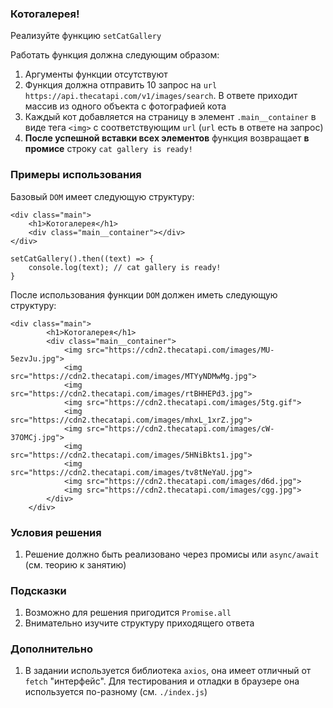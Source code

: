 ### Котогалерея!

Реализуйте функцию `setCatGallery`

Работать функция должна следующим образом:

1. Аргументы функции отсутствуют
2. Функция должна отправить 10 запрос
   на `url` `https://api.thecatapi.com/v1/images/search`. В ответе приходит массив из
   одного объекта с фотографией кота
3. Каждый кот добавляетcя на страницу в элемент `.main__container` в виде тега `<img>` с
   соответствующим `url` (`url` есть в ответе на запрос)
4. **После успешной вставки всех элементов** функция возвращает **в промисе**
   строку `cat gallery is ready!`

### Примеры использования

Базовый `DOM` имеет следующую структуру:

```
<div class="main">
    <h1>Котогалерея</h1>
    <div class="main__container"></div>
</div>
```

```
setCatGallery().then((text) => {
    console.log(text); // cat gallery is ready!
}
```

После использования функции `DOM` должен иметь следующую структуру:

```
<div class="main">
        <h1>Котогалерея</h1>
        <div class="main__container">
            <img src="https://cdn2.thecatapi.com/images/MU-5ezvJu.jpg">
            <img src="https://cdn2.thecatapi.com/images/MTYyNDMwMg.jpg">
            <img src="https://cdn2.thecatapi.com/images/rtBHHEPd3.jpg">
            <img src="https://cdn2.thecatapi.com/images/5tg.gif">
            <img src="https://cdn2.thecatapi.com/images/mhxL_1xrZ.jpg">
            <img src="https://cdn2.thecatapi.com/images/cW-37OMCj.jpg">
            <img src="https://cdn2.thecatapi.com/images/5HNiBkts1.jpg">
            <img src="https://cdn2.thecatapi.com/images/tv8tNeYaU.jpg">
            <img src="https://cdn2.thecatapi.com/images/d6d.jpg">
            <img src="https://cdn2.thecatapi.com/images/cgg.jpg">
        </div>
    </div>
```

### Условия решения

1. Решение должно быть реализовано через промисы или `async/await` (см. теорию к занятию)

### Подсказки

1. Возможно для решения пригодится `Promise.all`
2. Внимательно изучите структуру приходящего ответа

### Дополнительно

1. В задании используется библиотека `axios`, она имеет отличный от `fetch` "интерфейс".
   Для тестирования и отладки в браузере она используется по-разному (см. `./index.js`)